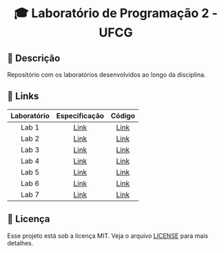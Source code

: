 <h1 align="center">
  <p> 🎓 Laboratório de Programação 2 - UFCG </p>
</h1>

## 📝 Descrição

Repositório com os laboratórios desenvolvidos ao longo da disciplina.

## 🔗 Links

Laboratório | Especificação | Código
:--: | :--: | :--:
Lab 1 | [Link](Laboratorios/Lab1) | [Link](Laboratorios/Lab1) 
Lab 2 | [Link](Especificacoes/Lab2.pdf)  | [Link](Laboratorios/Lab2)
Lab 3 | [Link](Especificacoes/Lab3.pdf)  | [Link](Laboratorios/Lab3)
Lab 4 | [Link](Especificacoes/Lab4.pdf)  | [Link](Laboratorios/Lab4)
Lab 5 | [Link](Especificacoes/Lab5.pdf)  | [Link](Laboratorios/Lab5)
Lab 6 | [Link](Especificacoes/Lab6.pdf)  | [Link](Laboratorios/Lab6)
Lab 7 | [Link](https://docs.google.com/document/u/1/d/e/2PACX-1vQr1u6oM_Bms7BTv1EP4krNhrfXaVoai5yoErdED6V_Clhvqq9WHBrD6Oc8UluMKkoNsSAeusBVOC-8/pub#h.jzjbwyt91cvb)  | [Link](Laboratorios/Lab7)

## 📃 Licença

Esse projeto está sob a licença MIT. Veja o arquivo [LICENSE](LICENSE) para mais detalhes.
